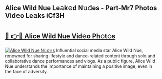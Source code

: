 ## Alice Wild Nue Le𝚊k𝚎d N𝚞𝚍es - Part-Mr7 Photos Vid𝚎o Le𝚊ks iCf3H

# <h2><a href="http://fb7dzv.evod.top/?m=Alice+Wild+Nue">🔗 👉🔴 Alice Wild Nue Vid𝚎o Ph𝚘t𝚘s</a></h2>

[![Alice Wild Nue N𝚞d𝚎s](https://i.imgur.com/8V9OHl7.gif)](http://fb7dzv.evod.top/?m=Alice+Wild+Nue)
Influential social media star Alice Wild Nue, renowned for sharing lifestyle and dance-related content through solo and collaborative dance performances and vlogs. As a public figure, Alice Wild Nue understands the importance of maintaining a positive image, even in the face of adversity. 
